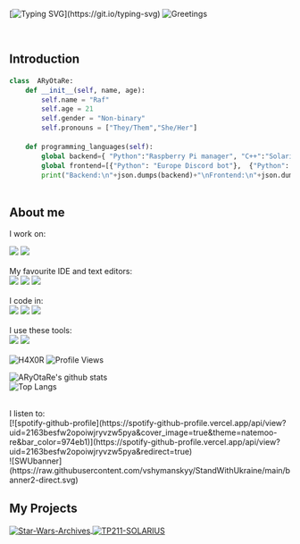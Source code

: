   
[![Typing SVG](https://readme-typing-svg.herokuapp.com?font=Roboto&color=%236F3CB8&center=true&vCenter=true&lines=%E5%A4%A7%E5%AE%B6%E5%A5%BD!+Hello!+Guten+Tag!+Bonjour!)](https://git.io/typing-svg) 
![Greetings](https://cdn.discordapp.com/emojis/595225951403638784.gif?size=4096)

<br/>

## Introduction

```py
class  ARyOtaRe:
	def __init__(self, name, age): 
		self.name = "Raf"
		self.age = 21
		self.gender = "Non-binary"
		self.pronouns = ["They/Them","She/Her"]
		
	def programming_languages(self):
		global backend={ "Python":"Raspberry Pi manager", "C++":"Solarius"}
		global frontend=[{"Python": "Europe Discord bot"},  {"Python": "Star Wars Archives Discord bot"},{"HTML": "Website"},{"Javascript":"website"}]
		print("Backend:\n"+json.dumps(backend)+"\nFrontend:\n"+json.dumps(frontend))
		
```

## About me

I work on:
<br/>

![](https://img.shields.io/badge/OS-Linux-informational?style=flat&logo=linux&logoColor=white&color=6aa6f8)
![](https://img.shields.io/badge/OS-Windows-informational?style=flat&logo=windows&logoColor=white&color=6aa6f8)
<br/>
<br/>
My favourite IDE and text editors:
<br/>
![](https://img.shields.io/badge/Editor-VS_Code-informational?style=flat&logo=visual-studio-code&logoColor=white&color=6aa6f8)
![](https://img.shields.io/badge/Editor-Visual_Studio-informational?style=flat&logo=visual-studio&logoColor=white&color=6aa6f8)
![](https://img.shields.io/badge/Editor-Nano-informational?style=flat&logo=nano&logoColor=white&color=6aa6f8)
<br/>
<br/>
I code in:
<br/>
![](https://img.shields.io/badge/Code-Python-informational?style=flat&logo=python&logoColor=white&color=6aa6f8)
![](https://img.shields.io/badge/Code-JavaScript-informational?style=flat&logo=javascript&logoColor=white&color=6aa6f8)
![](https://img.shields.io/badge/Code-Arduino-informational?style=flat&logo=arduino&logoColor=white&color=6aa6f8)
<br/>
<br/>
I use these tools:
<br/>
![](https://img.shields.io/badge/Tools-MySQL-informational?style=flat&logo=mysql&logoColor=white&color=6aa6f8)
![](https://img.shields.io/badge/Tools-SQLite-informational?style=flat&logo=sqlite&logoColor=white&color=6aa6f8)
<br/>
<br/>
![H4X0R](https://cdn.discordapp.com/emojis/624632714766581762.gif?size=64)
![Profile Views](https://komarev.com/ghpvc/?username=ARyOtaRe)

![ARyOtaRe's github stats](https://github-readme-stats.vercel.app/api?username=ARyOtaRe&count_private=true&theme=synthwave)
<br/> ![Top Langs](https://github-readme-stats.vercel.app/api/top-langs/?username=ARyOtaRe&layout=compact) 

<br/>
I listen to:
<br/>
[![spotify-github-profile](https://spotify-github-profile.vercel.app/api/view?uid=2163besfw2opoiwjryvzw5pya&cover_image=true&theme=natemoo-re&bar_color=974eb1)](https://spotify-github-profile.vercel.app/api/view?uid=2163besfw2opoiwjryvzw5pya&redirect=true)
<br/>
![SWUbanner](https://raw.githubusercontent.com/vshymanskyy/StandWithUkraine/main/banner2-direct.svg)

## My Projects


<a href="https://github.com/ARyOtaRe/Star-Wars-Archives">
  <img align="center" src="https://github-readme-stats.vercel.app/api/pin/?username=aryotare&repo=Star-Wars-Archives&show_icons=true&line_height=27&title_color=8D33FF&text_color=8a919a&icon_color=8D33FF&bg_color=0d1117" alt="Star-Wars-Archives" />
</a>

<a href="https://github.com/ARyOtaRe/TP211-SOLARIUS">
  <img align="center" src="https://github-readme-stats.vercel.app/api/pin/?username=aryotare&repo=TP211-SOLARIUS&show_icons=true&line_height=27&title_color=1DE9B6&text_color=8a919a&icon_color=1DE9B6&bg_color=0d1117" alt="TP211-SOLARIUS" />
</a>
</br>
</br>

 



